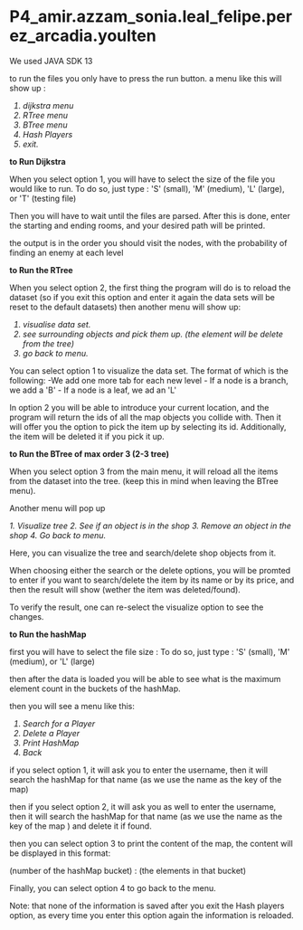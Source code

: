 # P4_amir.azzam_sonia.leal_felipe.perez_arcadia.youlten

We used JAVA SDK 13

to run the files you only have to press the run button. a menu like this will show up :
<i>
1. dijkstra menu
2. RTree menu
3. BTree menu
4. Hash Players
4. exit.
</i>

<B> to Run Dijkstra </B>

When you select option 1, you will have to select the size of the file you would like to run. To do so, just
 type : 'S' (small), 'M' (medium), 'L' (large), or 'T' (testing file)
 
Then you will have to wait until the files are parsed. After this is done, enter the starting and ending rooms, and your desired path will be printed.

 the output is in the order you should visit the nodes, with the
 probability of finding an enemy at each level

<B> to Run the RTree </B>

When you select option 2, the first thing the program will do is to reload the dataset (so if you exit this option and enter it again the data sets will be reset to the default datasets)
then another menu will show up: 
<i>
1. visualise data set.
2. see surrounding objects and pick them up. (the element will be delete from the tree)
3. go back to menu.
</i>

You can select option 1 to visualize the data set. The format of which is the following:
    -We add one more tab for each new level
    - If a node is a branch, we add a 'B'
    -  If a node is a leaf, we ad an 'L' 

In option 2 you will be able to introduce your current location,  and the program will return the ids of all the map objects you collide with. Then it will offer you the option to pick the item up by selecting its id. Additionally, the item will be deleted it if you pick it up.


<B> to Run the BTree of max order 3 (2-3 tree) </B>

When you select option 3 from the main menu, it will reload all the items from the dataset into the tree. (keep this in mind when leaving the BTree menu).

Another menu will pop up

<i>
1. Visualize tree 
2. See if an object is in the shop
3. Remove an object in the shop
4. Go back to menu.
</i>

Here, you can visualize the tree and search/delete shop objects from it.

When choosing either the search or the delete options, you will be promted to enter if you want to search/delete the item by its name or by its price, and then the result will show (wether the item was deleted/found).

To verify the result, one can re-select the visualize option to see the changes.

<B> to Run the hashMap </B>

first you will have to select the file size :
To do so, just
 type : 'S' (small), 'M' (medium), or 'L' (large)
 
 then after the data is loaded you will be able to see what is the maximum
  element count in the buckets of the hashMap.
  
  then you will see a menu like this: 
  
  
<i>

1. Search for a Player
2. Delete a Player
3. Print HashMap
4. Back
</i>

if you select option 1, it will ask you to enter the username, then it will
 search the hashMap for that name (as we use the name as the key of the map)

then if you select option 2, it will ask you as well to enter the username, then it will
search the hashMap for that name (as we use the name as the key of the map
) and delete it if found. 

then you can select option 3 to print the content of the map, the content
 will be displayed in this format:
 
(number of the hashMap bucket) : (the elements in that bucket)

Finally, you can select option 4 to go back to the menu.

Note: that none of the information is saved after you exit the Hash players
 option, as every time you enter this option again the information is reloaded.